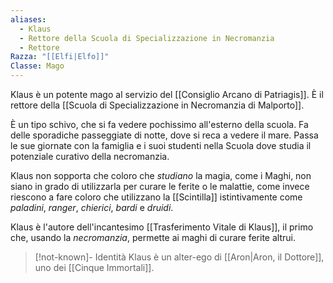 ```yaml
---
aliases:
  - Klaus
  - Rettore della Scuola di Specializzazione in Necromanzia
  - Rettore
Razza: "[[Elfi|Elfo]]"
Classe: Mago
---
```

Klaus è un potente mago al servizio del [[Consiglio Arcano di Patriagis]]. È il rettore della [[Scuola di Specializzazione in Necromanzia di Malporto]]. 

È un tipo schivo, che si fa vedere pochissimo all'esterno della scuola. Fa delle sporadiche passeggiate di notte, dove si reca a vedere il mare. 
Passa le sue giornate con la famiglia e i suoi studenti nella Scuola dove studia il potenziale curativo della necromanzia. 

Klaus non sopporta che coloro che *studiano* la magia, come i Maghi, non siano in grado di utilizzarla per curare le ferite o le malattie, come invece riescono a fare coloro che utilizzano la [[Scintilla]] istintivamente come *paladini*, *ranger*, *chierici*, *bardi* e *druidi*. 

Klaus è l'autore dell'incantesimo [[Trasferimento Vitale di Klaus]], il primo che, usando la *necromanzia*, permette ai maghi di curare ferite altrui. 

> [!not-known]- Identità
> Klaus è un alter-ego di [[Aron|Aron, il Dottore]], uno dei [[Cinque Immortali]]. 
